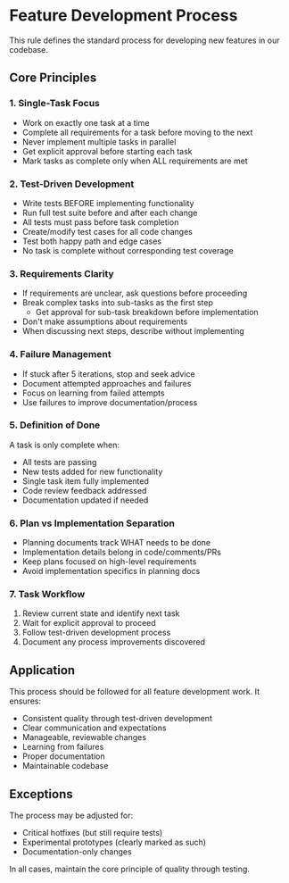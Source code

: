 # Feature Development Process

This rule defines the standard process for developing new features in our codebase.

## Core Principles

### 1. Single-Task Focus
- Work on exactly one task at a time
- Complete all requirements for a task before moving to the next
- Never implement multiple tasks in parallel
- Get explicit approval before starting each task
- Mark tasks as complete only when ALL requirements are met

### 2. Test-Driven Development
- Write tests BEFORE implementing functionality
- Run full test suite before and after each change
- All tests must pass before task completion
- Create/modify test cases for all code changes
- Test both happy path and edge cases
- No task is complete without corresponding test coverage

### 3. Requirements Clarity
- If requirements are unclear, ask questions before proceeding
- Break complex tasks into sub-tasks as the first step
  - Get approval for sub-task breakdown before implementation
- Don't make assumptions about requirements
- When discussing next steps, describe without implementing

### 4. Failure Management
- If stuck after 5 iterations, stop and seek advice
- Document attempted approaches and failures
- Focus on learning from failed attempts
- Use failures to improve documentation/process

### 5. Definition of Done
A task is only complete when:
- All tests are passing
- New tests added for new functionality
- Single task item fully implemented
- Code review feedback addressed
- Documentation updated if needed

### 6. Plan vs Implementation Separation
- Planning documents track WHAT needs to be done
- Implementation details belong in code/comments/PRs
- Keep plans focused on high-level requirements
- Avoid implementation specifics in planning docs

### 7. Task Workflow
1. Review current state and identify next task
2. Wait for explicit approval to proceed
3. Follow test-driven development process
4. Document any process improvements discovered

## Application

This process should be followed for all feature development work. It ensures:
- Consistent quality through test-driven development
- Clear communication and expectations
- Manageable, reviewable changes
- Learning from failures
- Proper documentation
- Maintainable codebase

## Exceptions

The process may be adjusted for:
- Critical hotfixes (but still require tests)
- Experimental prototypes (clearly marked as such)
- Documentation-only changes

In all cases, maintain the core principle of quality through testing. 